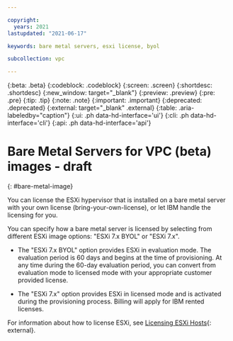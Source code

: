 ```yaml
---

copyright:
  years: 2021
lastupdated: "2021-06-17"

keywords: bare metal servers, esxi license, byol

subcollection: vpc

---
```


{:beta: .beta}
{:codeblock: .codeblock}
{:screen: .screen}
{:shortdesc: .shortdesc}
{:new_window: target="_blank"}
{:preview: .preview}
{:pre: .pre}
{:tip: .tip}
{:note: .note}
{:important: .important}
{:deprecated: .deprecated}
{:external: target="_blank" .external}
{:table: .aria-labeledby="caption"}
{:ui: .ph data-hd-interface='ui'}
{:cli: .ph data-hd-interface='cli'}
{:api: .ph data-hd-interface='api'}

# Bare Metal Servers for VPC (beta) images - draft 
{: #bare-metal-image}

You can license the ESXi hypervisor that is installed on a bare metal server with your own license (bring-your-own-license), or let IBM handle the licensing for you.

You can specify how a bare metal server is licensed by selecting from different ESXi image options: "ESXi 7.x BYOL" or "ESXi 7.x".

* The "ESXi 7.x BYOL" option provides ESXi in evaluation mode. The evaluation period is 60 days and begins at the time of provisioning. At any time during the 60-day evaluation period, you can convert from evaluation mode to licensed mode with your appropriate customer provided license.

* The "ESXi 7.x" option provides ESXi in licensed mode and is activated during the provisioning process. Billing will apply for IBM rented licenses. 

For information about how to license ESXi, see [Licensing ESXi Hosts]( https://docs.vmware.com/en/VMware-vSphere/7.0/com.vmware.esxi.install.doc/GUID-28D25806-748B-49C0-97A1-E7DE5CB335A9.html){: external}.

